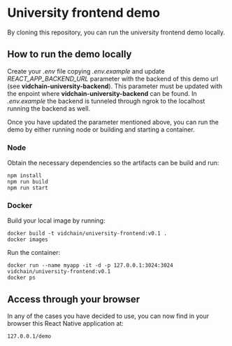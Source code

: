 # University frontend demo

By cloning this repository, you can run the university frontend demo locally.

## How to run the demo locally

Create your _.env_ file copying _.env.example_ and update _REACT_APP_BACKEND_URL_ parameter with the backend of this demo url (see **vidchain-university-backend**). This parameter must be updated with the enpoint where **vidchain-university-backend** can be found. In _.env.example_ the backend is tunneled through ngrok to the localhost running the backend as well.

Once you have updated the parameter mentioned above, you can run the demo by either running node or building and starting a container.

### Node

Obtain the necessary dependencies so the artifacts can be build and run:

```
npm install
npm run build
npm run start
```

### Docker

Build your local image by running:

```
docker build -t vidchain/university-frontend:v0.1 .
docker images
```

Run the container:

```
docker run --name myapp -it -d -p 127.0.0.1:3024:3024 vidchain/university-frontend:v0.1
docker ps
```

## Access through your browser

In any of the cases you have decided to use, you can now find in your browser this React Native application at:

```
127.0.0.1/demo
```
